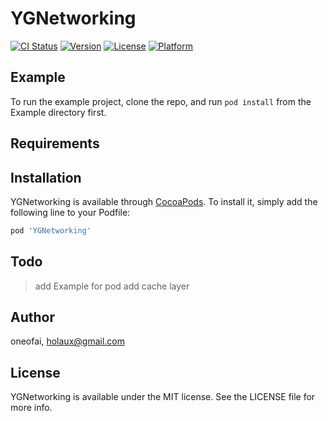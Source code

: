 # YGNetworking

[![CI Status](https://img.shields.io/travis/oneofai/YGNetworking.svg?style=flat)](https://travis-ci.org/oneofai/YGNetworking)
[![Version](https://img.shields.io/cocoapods/v/YGNetworking.svg?style=flat)](https://cocoapods.org/pods/YGNetworking)
[![License](https://img.shields.io/cocoapods/l/YGNetworking.svg?style=flat)](https://cocoapods.org/pods/YGNetworking)
[![Platform](https://img.shields.io/cocoapods/p/YGNetworking.svg?style=flat)](https://cocoapods.org/pods/YGNetworking)

## Example

To run the example project, clone the repo, and run `pod install` from the Example directory first.

## Requirements

## Installation

YGNetworking is available through [CocoaPods](https://cocoapods.org). To install
it, simply add the following line to your Podfile:

```ruby
pod 'YGNetworking'
```

## Todo

> add Example for pod
> add cache layer


## Author

oneofai, holaux@gmail.com

## License

YGNetworking is available under the MIT license. See the LICENSE file for more info.
